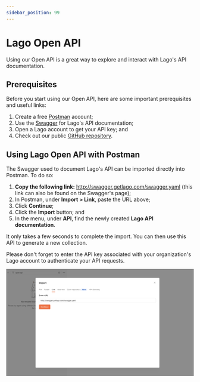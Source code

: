 ```yaml
---
sidebar_position: 99
---
```


# Lago Open API
Using our Open API is a great way to explore and interact with Lago's API documentation.

## Prerequisites
Before you start using our Open API, here are some important prerequisites and useful links:

1. Create a free [Postman](https://postman.com) account;
2. Use the [Swagger](http://swagger.getlago.com/) for Lago's API documentation;
3. Open a Lago account to get your API key; and
4. Check out our public [GitHub repository](https://github.com/getlago/lago-openapi).

## Using Lago Open API with Postman
The Swagger used to document Lago's API can be imported directly into Postman. To do so: 

1. **Copy the following link:** http://swagger.getlago.com/swagger.yaml (this link can also be found on the Swagger's page);
2. In Postman, under **Import > Link**, paste the URL above;
3. Click **Continue**;
4. Click the **Import** button; and
5. In the menu, under **API**, find the newly created **Lago API documentation**.

It only takes a few seconds to complete the import. You can then use this API to generate a new collection.

Please don't forget to enter the API key associated with your organization's Lago account to authenticate your API requests.

![Import Lago API documentation into Postman](../../static/img/import-lago-api.png)